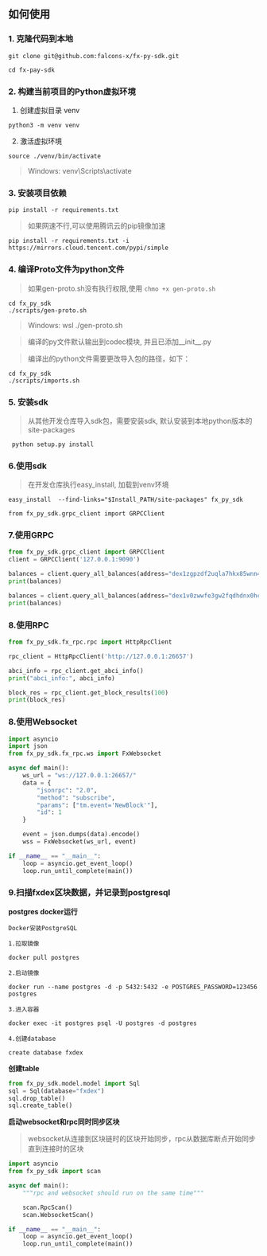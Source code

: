 ## 如何使用

### 1. 克隆代码到本地

```shell
git clone git@github.com:falcons-x/fx-py-sdk.git

cd fx-pay-sdk
```

### 2. 构建当前项目的Python虚拟环境

1. 创建虚拟目录 venv

```
python3 -m venv venv
```

2. 激活虚拟环境

```
source ./venv/bin/activate
```
> Windows: venv\Scripts\activate

### 3. 安装项目依赖

```
pip install -r requirements.txt
```

> 如果网速不行,可以使用腾讯云的pip镜像加速
```
pip install -r requirements.txt -i https://mirrors.cloud.tencent.com/pypi/simple
```

### 4. 编译Proto文件为python文件

> 如果gen-proto.sh没有执行权限,使用 `chmo +x gen-proto.sh`

```shell
cd fx_py_sdk
./scripts/gen-proto.sh
```

>Windows: wsl ./gen-proto.sh

> 编译的py文件默认输出到codec模块, 并且已添加__init__.py

> 编译出的python文件需要更改导入包的路径，如下：
>
```shell
cd fx_py_sdk
./scripts/imports.sh
```

### 5. 安装sdk

> 从其他开发仓库导入sdk包，需要安装sdk, 默认安装到本地python版本的site-packages

```shell
 python setup.py install
```

### 6.使用sdk

> 在开发仓库执行easy_install, 加载到venv环境

```shell
easy_install  --find-links="$Install_PATH/site-packages" fx_py_sdk

from fx_py_sdk.grpc_client import GRPCClient

```

### 7.使用GRPC

```python
from fx_py_sdk.grpc_client import GRPCClient
client = GRPCClient('127.0.0.1:9090')

balances = client.query_all_balances(address="dex1zgpzdf2uqla7hkx85wnn4p2r3duwqzd8cfus97")
print(balances)

balances = client.query_all_balances(address="dex1v0zwwfe3gw2fqdhdnx0hcurh2gzz98z8dagewy")
print(balances)
```

### 8.使用RPC

```python
from fx_py_sdk.fx_rpc.rpc import HttpRpcClient

rpc_client = HttpRpcClient('http://127.0.0.1:26657')

abci_info = rpc_client.get_abci_info()
print("abci_info:", abci_info)

block_res = rpc_client.get_block_results(100)
print(block_res)
```

### 8.使用Websocket

```python
import asyncio
import json
from fx_py_sdk.fx_rpc.ws import FxWebsocket

async def main():
    ws_url = "ws://127.0.0.1:26657/"
    data = {
        "jsonrpc": "2.0",
        "method": "subscribe",
        "params": ["tm.event='NewBlock'"],
        "id": 1
    }

    event = json.dumps(data).encode()
    wss = FxWebsocket(ws_url, event)

if __name__ == "__main__":
    loop = asyncio.get_event_loop()
    loop.run_until_complete(main())
```

### 9.扫描fxdex区块数据，并记录到postgresql

**postgres docker运行**

```shell
Docker安装PostgreSQL

1.拉取镜像

docker pull postgres

2.启动镜像

docker run --name postgres -d -p 5432:5432 -e POSTGRES_PASSWORD=123456 postgres

3.进入容器

docker exec -it postgres psql -U postgres -d postgres

4.创建database

create database fxdex
```

**创建table**

```python
from fx_py_sdk.model.model import Sql
sql = Sql(database="fxdex")
sql.drop_table()
sql.create_table()
```

**启动websocket和rpc同时同步区块**
>websocket从连接到区块链时的区块开始同步，rpc从数据库断点开始同步直到连接时的区块

```python
import asyncio
from fx_py_sdk import scan

async def main():
    """rpc and websocket should run on the same time"""

    scan.RpcScan()
    scan.WebsocketScan()

if __name__ == "__main__":
    loop = asyncio.get_event_loop()
    loop.run_until_complete(main())
```
